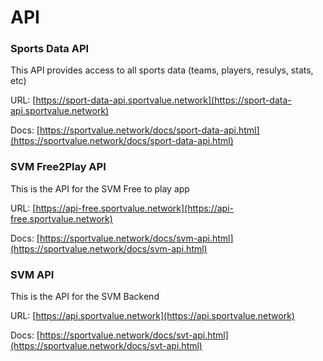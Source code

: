 # API

### Sports Data API

This API provides access to all sports data (teams, players, resulys, stats, etc)

URL: [https://sport-data-api.sportvalue.network](https://sport-data-api.sportvalue.network)

Docs: [https://sportvalue.network/docs/sport-data-api.html](https://sportvalue.network/docs/sport-data-api.html)



### SVM Free2Play API

This is the API for the SVM Free to play app

URL: [https://api-free.sportvalue.network](https://api-free.sportvalue.network)

Docs: [https://sportvalue.network/docs/svm-api.html](https://sportvalue.network/docs/svm-api.html)



### SVM API

This is the API for the SVM Backend

URL: [https://api.sportvalue.network](https://api.sportvalue.network)

Docs: [https://sportvalue.network/docs/svt-api.html](https://sportvalue.network/docs/svt-api.html)
